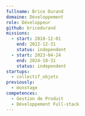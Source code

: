 ```yaml
---
fullname: Brice Durand
domaine: Développement
role: Développeur
github: bricedurand
missions:
  - start: 2018-12-01
    end: 2022-12-31
    status: independent
  - start: 2023-04-24
    end: 2024-10-31
    status: independent
startups:
  - collectif_objets
previously:
  - monstage
competences:
  - Gestion de Produit
  - Développement Full-stack
---
```


